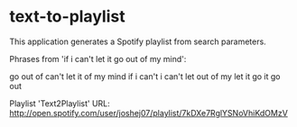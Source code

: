 # text-to-playlist
This application generates a Spotify playlist from search parameters.

Phrases from 'if i can't let it go out of my mind':

go out of
can't let it
of my mind
if i can't
i can't let
out of my
let it go
it go out

Playlist 'Text2Playlist' URL: http://open.spotify.com/user/joshej07/playlist/7kDXe7RglYSNoVhiKdOMzV
